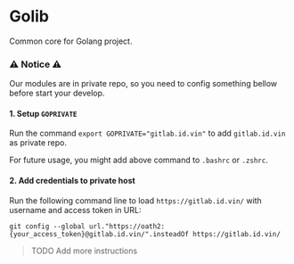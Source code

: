 # Golib

Common core for Golang project.

### ⚠️ **Notice** ⚠️
Our modules are in private repo, so you need to config something bellow before start your develop.
#### 1. Setup `GOPRIVATE`

Run the command `export GOPRIVATE="gitlab.id.vin"` to add `gitlab.id.vin` as private repo.

For future usage, you might add above command to `.bashrc` or `.zshrc`.

#### 2. Add credentials to private host
Run the following command line to load `https://gitlab.id.vin/` with username and access token in URL:
```shell
git config --global url."https://oath2:{your_access_token}@gitlab.id.vin/".insteadOf https://gitlab.id.vin/
```

> TODO Add more instructions